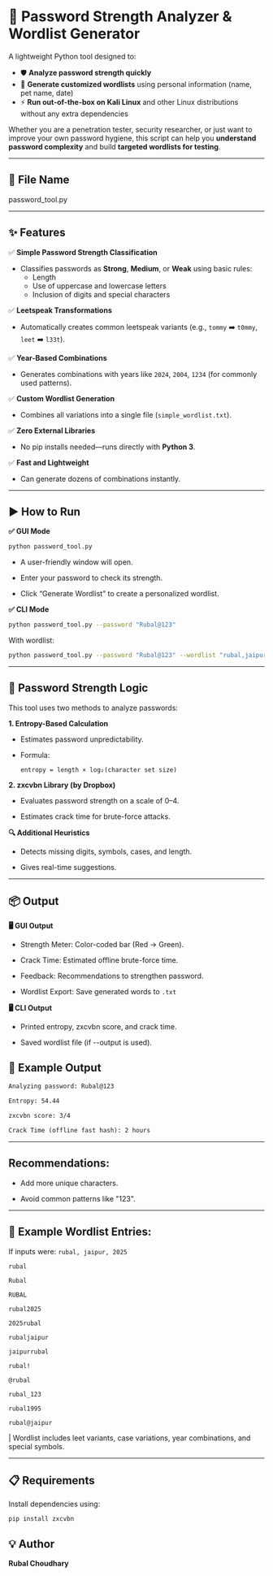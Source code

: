 # 🔐 Password Strength Analyzer & Wordlist Generator

A lightweight Python tool designed to:

- 🛡️ **Analyze password strength quickly**
- 📝 **Generate customized wordlists** using personal information (name, pet name, date)
- ⚡ **Run out-of-the-box on Kali Linux** and other Linux distributions without any extra dependencies

Whether you are a penetration tester, security researcher, or just want to improve your own password hygiene, this script can help you **understand password complexity** and build **targeted wordlists for testing**.

---

## 📁 File Name

password_tool.py



---

## ✨ Features

✅ **Simple Password Strength Classification**  
- Classifies passwords as **Strong**, **Medium**, or **Weak** using basic rules:
  - Length
  - Use of uppercase and lowercase letters
  - Inclusion of digits and special characters

✅ **Leetspeak Transformations**  
- Automatically creates common leetspeak variants (e.g., `tommy` ➡️ `t0mmy`, `leet` ➡️ `l33t`).

✅ **Year-Based Combinations**  
- Generates combinations with years like `2024`, `2004`, `1234` (for commonly used patterns).

✅ **Custom Wordlist Generation**  
- Combines all variations into a single file (`simple_wordlist.txt`).

✅ **Zero External Libraries**  
- No pip installs needed—runs directly with **Python 3**.

✅ **Fast and Lightweight**  
- Can generate dozens of combinations instantly.

---

## ▶️ How to Run

**✅ GUI Mode**

 ```bash
python password_tool.py

```
* A user-friendly window will open.

* Enter your password to check its strength.

* Click “Generate Wordlist” to create a personalized wordlist.

**✅ CLI Mode**
```bash
python password_tool.py --password "Rubal@123"
```

With wordlist:

```bash
python password_tool.py --password "Rubal@123" --wordlist "rubal,jaipur,2025" --output wordlist.txt
```
---
## 🧠 Password Strength Logic

This tool uses two methods to analyze passwords:

**1. Entropy-Based Calculation**

* Estimates password unpredictability.

* Formula:
  
  `entropy = length × log₂(character set size)`

**2. zxcvbn Library (by Dropbox)**

* Evaluates password strength on a scale of 0–4.

* Estimates crack time for brute-force attacks.

**🔍 Additional Heuristics**

* Detects missing digits, symbols, cases, and length.
  
* Gives real-time suggestions.
---

## 📦 Output

**🖥 GUI Output**

* Strength Meter: Color-coded bar (Red → Green).

* Crack Time: Estimated offline brute-force time.

* Feedback: Recommendations to strengthen password.

* Wordlist Export: Save generated words to `.txt`


**🖥 CLI Output**

* Printed entropy, zxcvbn score, and crack time.

* Saved wordlist file (if --output is used).


## 🧾 Example Output

```txt
Analyzing password: Rubal@123

Entropy: 54.44

zxcvbn score: 3/4

Crack Time (offline fast hash): 2 hours
```
---
## Recommendations:

- Add more unique characters.
  
- Avoid common patterns like "123".

---

## 📂 Example Wordlist Entries:

If inputs were:  `rubal, jaipur, 2025`

```
rubal

Rubal

RUBAL

rubal2025

2025rubal

rubaljaipur

jaipurrubal

rubal!

@rubal

rubal_123

rubal1995

rubal@jaipur
```
| Wordlist includes leet variants, case variations, year combinations, and special symbols.

---

## 📋 Requirements

Install dependencies using:

```
pip install zxcvbn
```

## 💡 Author
**Rubal Choudhary**



